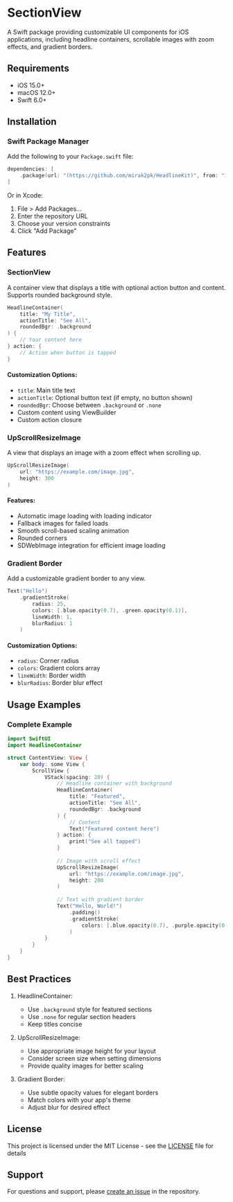 # SectionView

A Swift package providing customizable UI components for iOS applications, including headline containers, scrollable images with zoom effects, and gradient borders.

## Requirements

- iOS 15.0+
- macOS 12.0+
- Swift 6.0+

## Installation

### Swift Package Manager

Add the following to your `Package.swift` file:

```swift
dependencies: [
    .package(url: "(https://github.com/mirak2pk/HeadlineKit)", from: "1.0.0")
]
```

Or in Xcode:
1. File > Add Packages...
2. Enter the repository URL
3. Choose your version constraints
4. Click "Add Package"

## Features

### SectionView

A container view that displays a title with optional action button and content. Supports rounded background style.

```swift
HeadlineContainer(
    title: "My Title",
    actionTitle: "See All",
    roundedBgr: .background
) {
    // Your content here
} action: {
    // Action when button is tapped
}
```

#### Customization Options:
- `title`: Main title text
- `actionTitle`: Optional button text (if empty, no button shown)
- `roundedBgr`: Choose between `.background` or `.none`
- Custom content using ViewBuilder
- Custom action closure

### UpScrollResizeImage

A view that displays an image with a zoom effect when scrolling up.

```swift
UpScrollResizeImage(
    url: "https://example.com/image.jpg",
    height: 300
)
```

#### Features:
- Automatic image loading with loading indicator
- Fallback images for failed loads
- Smooth scroll-based scaling animation
- Rounded corners
- SDWebImage integration for efficient image loading

### Gradient Border

Add a customizable gradient border to any view.

```swift
Text("Hello")
    .gradientStroke(
        radius: 25,
        colors: [.blue.opacity(0.7), .green.opacity(0.1)],
        lineWidth: 1,
        blurRadius: 1
    )
```

#### Customization Options:
- `radius`: Corner radius
- `colors`: Gradient colors array
- `lineWidth`: Border width
- `blurRadius`: Border blur effect

## Usage Examples

### Complete Example

```swift
import SwiftUI
import HeadlineContainer

struct ContentView: View {
    var body: some View {
        ScrollView {
            VStack(spacing: 20) {
                // Headline container with background
                HeadlineContainer(
                    title: "Featured",
                    actionTitle: "See All",
                    roundedBgr: .background
                ) {
                    // Content
                    Text("Featured content here")
                } action: {
                    print("See all tapped")
                }
                
                // Image with scroll effect
                UpScrollResizeImage(
                    url: "https://example.com/image.jpg",
                    height: 200
                )
                
                // Text with gradient border
                Text("Hello, World!")
                    .padding()
                    .gradientStroke(
                        colors: [.blue.opacity(0.7), .purple.opacity(0.1)]
                    )
            }
        }
    }
}
```

## Best Practices

1. HeadlineContainer:
   - Use `.background` style for featured sections
   - Use `.none` for regular section headers
   - Keep titles concise

2. UpScrollResizeImage:
   - Use appropriate image height for your layout
   - Consider screen size when setting dimensions
   - Provide quality images for better scaling

3. Gradient Border:
   - Use subtle opacity values for elegant borders
   - Match colors with your app's theme
   - Adjust blur for desired effect

## License
This project is licensed under the MIT License - see the [LICENSE](LICENSE) file for details

## Support

For questions and support, please [create an issue](https://github.com/mirak2pk/HeadlineKit/issues) in the repository.
